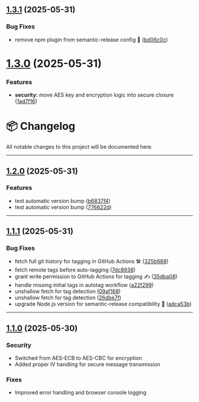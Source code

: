 ## [1.3.1](https://github.com/Alexander-Baker-1/secure-lan-chat/compare/v1.3.0...v1.3.1) (2025-05-31)


### Bug Fixes

* remove npm plugin from semantic-release config 🔧 ([bd06c0c](https://github.com/Alexander-Baker-1/secure-lan-chat/commit/bd06c0c68dffede95d7b99d8196702573dcbd2ae))

# [1.3.0](https://github.com/Alexander-Baker-1/secure-lan-chat/compare/v1.2.0...v1.3.0) (2025-05-31)


### Features

* **security:** move AES key and encryption logic into secure closure ([1ad7f16](https://github.com/Alexander-Baker-1/secure-lan-chat/commit/1ad7f16537939c5dc14148b53d370cf12de29ed5))

# 📦 Changelog

All notable changes to this project will be documented here.

---

## [1.2.0](https://github.com/Alexander-Baker-1/secure-lan-chat/compare/v1.1.1...v1.2.0) (2025-05-31)

### Features

- test automatic version bump ([b6837f4](https://github.com/Alexander-Baker-1/secure-lan-chat/commit/b6837f4b507666f8e618aef40f79d639a52d40d0))
- test automatic version bump ([776622d](https://github.com/Alexander-Baker-1/secure-lan-chat/commit/776622d4fec51145bc1e9220b23b3ca59e8bc7db))

---

## [1.1.1](https://github.com/Alexander-Baker-1/secure-lan-chat/compare/v1.1.0...v1.1.1) (2025-05-31)

### Bug Fixes

- fetch full git history for tagging in GitHub Actions 🛠️ ([325b688](https://github.com/Alexander-Baker-1/secure-lan-chat/commit/325b688617a36eb39e80daf400f8ccfd757452da))
- fetch remote tags before auto-tagging ([7dc8938](https://github.com/Alexander-Baker-1/secure-lan-chat/commit/7dc8938b2999b4c42a3723a9b00f843d9306e5ed))
- grant write permission to GitHub Actions for tagging ✍️ ([35dba08](https://github.com/Alexander-Baker-1/secure-lan-chat/commit/35dba08ddd64fcdf379fbe0d38d5999f586c2449))
- handle missing initial tags in autotag workflow ([a22f299](https://github.com/Alexander-Baker-1/secure-lan-chat/commit/a22f2997f639ddae16d45d3c1982afa1c35afee8))
- unshallow fetch for tag detection ([09af168](https://github.com/Alexander-Baker-1/secure-lan-chat/commit/09af1685b87eed5378ed0f96f1eadb9df749a804))
- unshallow fetch for tag detection ([26dbe7f](https://github.com/Alexander-Baker-1/secure-lan-chat/commit/26dbe7f41861cf6803b878eef3869d20ad27c99d))
- upgrade Node.js version for semantic-release compatibility 🧠 ([adca53b](https://github.com/Alexander-Baker-1/secure-lan-chat/commit/adca53b5f1af9ca58a82989ced7923c2dba48736))

---

## [1.1.0](https://github.com/Alexander-Baker-1/secure-lan-chat/compare/v1.0.0...v1.1.0) (2025-05-30)

### Security

- Switched from AES-ECB to AES-CBC for encryption
- Added proper IV handling for secure message transmission

### Fixes

- Improved error handling and browser console logging

